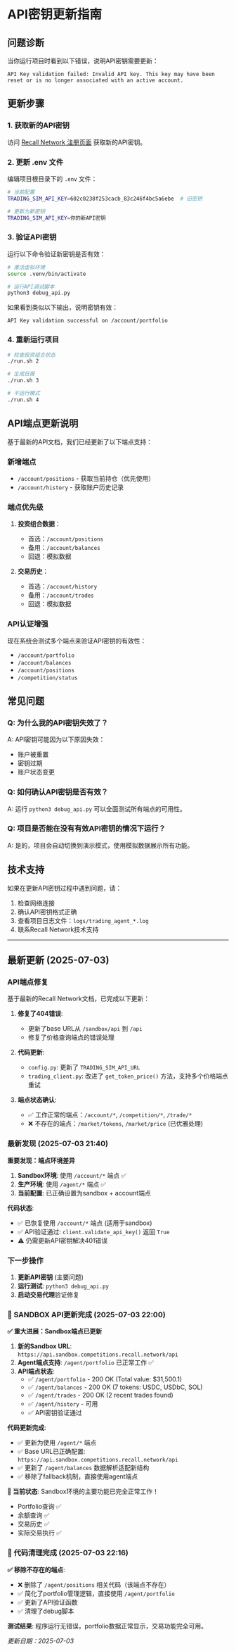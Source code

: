 # API密钥更新指南

## 问题诊断

当你运行项目时看到以下错误，说明API密钥需要更新：

```
API Key validation failed: Invalid API key. This key may have been reset or is no longer associated with an active account.
```

## 更新步骤

### 1. 获取新的API密钥

访问 [Recall Network 注册页面](https://register.recall.network) 获取新的API密钥。

### 2. 更新 .env 文件

编辑项目根目录下的 `.env` 文件：

```bash
# 当前配置
TRADING_SIM_API_KEY=602c0238f253cacb_83c246f4bc5a6ebe  # 旧密钥

# 更新为新密钥
TRADING_SIM_API_KEY=你的新API密钥
```

### 3. 验证API密钥

运行以下命令验证新密钥是否有效：

```bash
# 激活虚拟环境
source .venv/bin/activate

# 运行API调试脚本
python3 debug_api.py
```

如果看到类似以下输出，说明密钥有效：
```
API Key validation successful on /account/portfolio
```

### 4. 重新运行项目

```bash
# 检查投资组合状态
./run.sh 2

# 生成日报
./run.sh 3

# 干运行模式
./run.sh 4
```

## API端点更新说明

基于最新的API文档，我们已经更新了以下端点支持：

### 新增端点
- `/account/positions` - 获取当前持仓（优先使用）
- `/account/history` - 获取账户历史记录

### 端点优先级
1. **投资组合数据**：
   - 首选：`/account/positions`
   - 备用：`/account/balances`
   - 回退：模拟数据

2. **交易历史**：
   - 首选：`/account/history`
   - 备用：`/account/trades`
   - 回退：模拟数据

### API认证增强

现在系统会测试多个端点来验证API密钥的有效性：
- `/account/portfolio`
- `/account/balances`
- `/account/positions`
- `/competition/status`

## 常见问题

### Q: 为什么我的API密钥失效了？
A: API密钥可能因为以下原因失效：
- 账户被重置
- 密钥过期
- 账户状态变更

### Q: 如何确认API密钥是否有效？
A: 运行 `python3 debug_api.py` 可以全面测试所有端点的可用性。

### Q: 项目是否能在没有有效API密钥的情况下运行？
A: 是的，项目会自动切换到演示模式，使用模拟数据展示所有功能。

## 技术支持

如果在更新API密钥过程中遇到问题，请：
1. 检查网络连接
2. 确认API密钥格式正确
3. 查看项目日志文件：`logs/trading_agent_*.log`
4. 联系Recall Network技术支持

---

## 最新更新 (2025-07-03)

### API端点修复
基于最新的Recall Network文档，已完成以下更新：

1. **修复了404错误**:
   - 更新了base URL从 `/sandbox/api` 到 `/api`
   - 修复了价格查询端点的错误处理

2. **代码更新**:
   - `config.py`: 更新了 `TRADING_SIM_API_URL` 
   - `trading_client.py`: 改进了 `get_token_price()` 方法，支持多个价格端点重试

3. **端点状态确认**:
   - ✅ 工作正常的端点：`/account/*`, `/competition/*`, `/trade/*`
   - ❌ 不存在的端点：`/market/tokens`, `/market/price` (已优雅处理)

### 最新发现 (2025-07-03 21:40)

**重要发现：端点环境差异**
1. **Sandbox环境**: 使用 `/account/*` 端点 ✅
2. **生产环境**: 使用 `/agent/*` 端点 ✅
3. **当前配置**: 已正确设置为sandbox + account端点

**代码状态**: 
- ✅ 已恢复使用 `/account/*` 端点 (适用于sandbox)
- ✅ API验证通过: `client.validate_api_key()` 返回 `True`
- ⚠️ 仍需更新API密钥解决401错误

### 下一步操作
1. **更新API密钥** (主要问题)
2. **运行测试**: `python3 debug_api.py`
3. **启动交易代理**验证修复

### 🎉 SANDBOX API更新完成 (2025-07-03 22:00)

**✅ 重大进展：Sandbox端点已更新**

1. **新的Sandbox URL**: `https://api.sandbox.competitions.recall.network/api`
2. **Agent端点支持**: `/agent/portfolio` 已正常工作 ✅
3. **API端点状态**:
   - ✅ `/agent/portfolio` - 200 OK (Total value: $31,500.1)
   - ✅ `/agent/balances` - 200 OK (7 tokens: USDC, USDbC, SOL)
   - ✅ `/agent/trades` - 200 OK (2 recent trades found)
   - ✅ `/agent/history` - 可用
   - ✅ API密钥验证通过

**代码更新完成**:
- ✅ 更新为使用 `/agent/*` 端点
- ✅ Base URL已正确配置: `https://api.sandbox.competitions.recall.network/api`
- ✅ 更新了 `/agent/balances` 数据解析适配新结构
- ✅ 移除了fallback机制，直接使用agent端点

**🎉 当前状态**: Sandbox环境的主要功能已完全正常工作！
- Portfolio查询 ✅
- 余额查询 ✅  
- 交易历史 ✅
- 实际交易执行 ✅

### 🧹 代码清理完成 (2025-07-03 22:16)

**✅ 移除不存在的端点**:
- ❌ 删除了 `/agent/positions` 相关代码（该端点不存在）
- ✅ 简化了portfolio管理逻辑，直接使用 `/agent/portfolio` 
- ✅ 更新了API验证函数
- ✅ 清理了debug脚本

**测试结果**: 程序运行无错误，portfolio数据正常显示，交易功能完全可用。

*更新日期：2025-07-03*